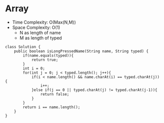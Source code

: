 # Array
* Time Complexity: O(Max(N,M))
* Space Complexity: O(1)
    * N as length of name
    * M as length of typed
```
class Solution {
    public boolean isLongPressedName(String name, String typed) {
        if(name.equals(typed)){
            return true;
        }    
        int i = 0;
        for(int j = 0; j < typed.length(); j++){
            if(i < name.length() && name.charAt(i) == typed.charAt(j)){
                i++;
            }else if(j == 0 || typed.charAt(j) != typed.charAt(j-1)){
                return false;
            }
        }
        return i == name.length();
    }
}
```